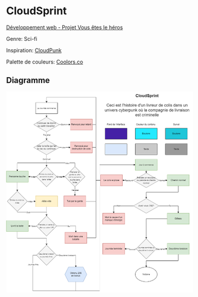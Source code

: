# CloudSprint

[Développement web - Projet Vous êtes le héros](https://smnarnold.com/projets/vous-etes-le-heros)

Genre: Sci-fi

Inspiration: [CloudPunk](https://store.steampowered.com/app/746850/Cloudpunk/)

Palette de couleurs: [Coolors.co](https://coolors.co/palette/ffbe0b-fb5607-ff006e-8338ec-3a86ff)

## Diagramme

<img src="Assets/guay_justin_Synopsis.png" style="width:1000px;"></img>

